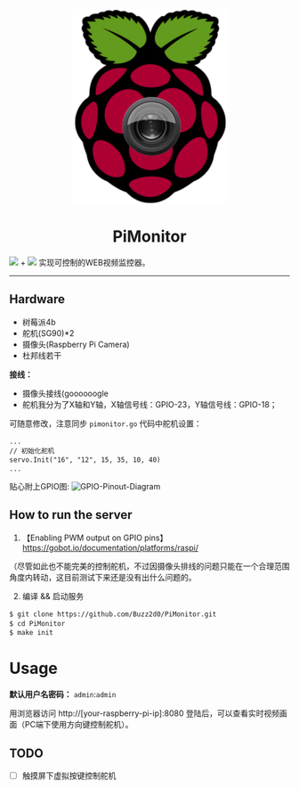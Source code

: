 <div align="center" >
    <img src="./frontend/static/logo.png" width="280" alt="PiMonitor" />
    <h1>PiMonitor</h1>
</div>

![](https://img.shields.io/badge/Golang-1.16+-292e33?style=flat-square&logo=go) + ![](https://img.shields.io/badge/RaspberryPi-4b-292e33?style=flat-square&logo=raspberry-pi) 实现可控制的WEB视频监控器。

---

## Hardware

- 树莓派4b
- 舵机(SG90)*2
- 摄像头(Raspberry Pi Camera)
- 杜邦线若干

**接线：**
- 摄像头接线(goooooogle
- 舵机我分为了X轴和Y轴，X轴信号线：GPIO-23，Y轴信号线：GPIO-18；

可随意修改，注意同步 `pimonitor.go` 代码中舵机设置：
```golang
...
// 初始化舵机
servo.Init("16", "12", 15, 35, 10, 40)
...
```

贴心附上GPIO图:
![GPIO-Pinout-Diagram](https://user-images.githubusercontent.com/26270009/133922602-46dbe000-26df-491b-b8c7-09f9f7e6df63.png)


## How to run the server

1. 【Enabling PWM output on GPIO pins】https://gobot.io/documentation/platforms/raspi/

（尽管如此也不能完美的控制舵机，不过因摄像头排线的问题只能在一个合理范围角度内转动，这目前测试下来还是没有出什么问题的。

2. 编译 && 启动服务
```bash
$ git clone https://github.com/Buzz2d0/PiMonitor.git
$ cd PiMonitor
$ make init
```

# Usage

**默认用户名密码：** `admin`:`admin`

用浏览器访问 http://[your-raspberry-pi-ip]:8080 登陆后，可以查看实时视频画面（PC端下使用方向键控制舵机）。

## TODO

- [ ] 触摸屏下虚拟按键控制舵机